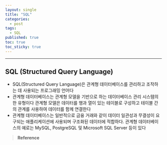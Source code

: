 ```yaml
---
layout: single
title: "SQL"
categories:
  - post
tags:
  - SQL
published: true
toc: true
toc_sticky: true
---
```

----

## SQL (Structured Query Language)
- SQL(Structured Query Language)은 관계형 데이터베이스를 관리하고 조작하는 데 사용되는 프로그래밍 언어다
- 관계형 데이터베이스는 관계형 모델을 기반으로 하는 데이터베이스 관리 시스템의 한 유형이다 관계형 모델은 데이터를 행과 열이 있는 테이블로 구성하고 테이블 간의 관계를 사용하여 데이터를 함께 연결한다
- 관계형 데이터베이스는 일반적으로 금융 거래와 같이 데이터 일관성과 무결성이 요구되는 애플리케이션에 사용되며 구조화된 데이터에 적합하다. 관계형 데이터베이스의 예로는 MySQL, PostgreSQL 및 Microsoft SQL Server 등이 있다





>**Reference**
>> 
